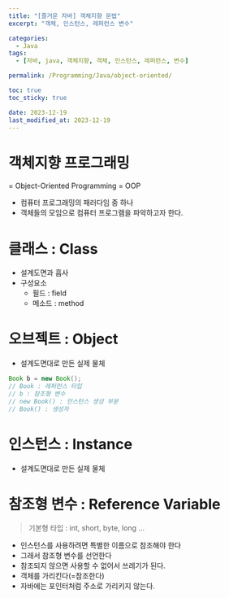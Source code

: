 ```yaml
---
title: "[즐거운 자바] 객체지향 문법"
excerpt: "객체, 인스턴스, 레퍼런스 변수"

categories:
  - Java
tags:
  - [자바, java, 객체지향, 객체, 인스턴스, 레퍼런스, 변수]

permalink: /Programming/Java/object-oriented/

toc: true
toc_sticky: true

date: 2023-12-19
last_modified_at: 2023-12-19
---
```

# 객체지향 프로그래밍
= Object-Oriented Programming = OOP
- 컴퓨터 프로그래밍의 패러다임 중 하나
- 객체들의 모임으로 컴퓨터 프로그램을 파악하고자 한다.

# 클래스 : Class
- 설계도면과 흡사
- 구성요소
  - 필드 : field
  - 메소드 : method

# 오브젝트 : Object
- 설계도면대로 만든 실제 물체

```java
Book b = new Book();
// Book : 레퍼런스 타입
// b : 참조형 변수
// new Book() : 인스턴스 생성 부분
// Book() : 생성자
```

# 인스턴스 : Instance
- 설계도면대로 만든 실제 물체

# 참조형 변수 : Reference Variable
> 기본형 타입 : int, short, byte, long ...  
- 인스턴스를 사용하려면 특별한 이름으로 참조해야 한다
- 그래서 참조형 변수를 선언한다
- 참조되지 않으면 사용할 수 없어서 쓰레기가 된다.
- 객체를 가리킨다(=참조한다)
- 자바에는 포인터처럼 주소로 가리키지 않는다.